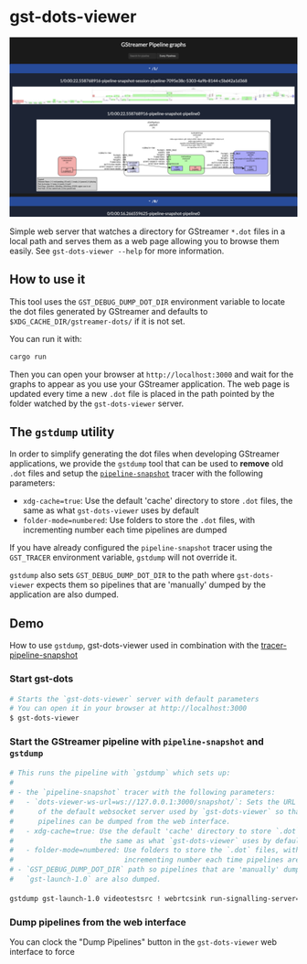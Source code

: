 # gst-dots-viewer


![](static/images/gst-dots-viewer.jpeg)

Simple web server that watches a directory for GStreamer `*.dot` files in a local path and
serves them as a web page allowing you to browse them easily. See
`gst-dots-viewer --help` for more information.

## How to use it

This tool uses the `GST_DEBUG_DUMP_DOT_DIR` environment variable to locate the dot
files generated by GStreamer and defaults to `$XDG_CACHE_DIR/gstreamer-dots/` if it is not set.

You can run it with:

```sh
cargo run
```

Then you can open your browser at `http://localhost:3000` and wait for the graphs to appear as you use your
GStreamer application. The web page is updated every time a new `.dot` file is placed
in the path pointed by the folder watched by the `gst-dots-viewer` server.

## The `gstdump` utility

In order to simplify generating the dot files when developing GStreamer applications,
we provide the `gstdump` tool that can be used to **remove** old `.dot`
files and setup the [`pipeline-snapshot`](tracer-pipeline-snapshot) tracer with the following parameters:

- `xdg-cache=true`: Use the default 'cache' directory to store `.dot` files,
                  the same as what `gst-dots-viewer` uses by default
- `folder-mode=numbered`: Use folders to store the `.dot` files, with
                        incrementing number each time pipelines are dumped

If you have already configured the `pipeline-snapshot` tracer using the
`GST_TRACER` environment variable, `gstdump`  will not override it.

`gstdump` also sets `GST_DEBUG_DUMP_DOT_DIR` to the path where `gst-dots-viewer` expects them
so pipelines that are 'manually' dumped by the application are also dumped.

## Demo

How to use `gstdump`, gst-dots-viewer used in combination with the [tracer-pipeline-snapshot](tracer-pipeline-snapshot)

### Start gst-dots

``` sh
# Starts the `gst-dots-viewer` server with default parameters
# You can open it in your browser at http://localhost:3000
$ gst-dots-viewer
```

### Start the GStreamer pipeline with `pipeline-snapshot` and `gstdump`


``` sh
# This runs the pipeline with `gstdump` which sets up:
#
# - the `pipeline-snapshot` tracer with the following parameters:
#   - `dots-viewer-ws-url=ws://127.0.0.1:3000/snapshot/`: Sets the URL
#      of the default websocket server used by `gst-dots-viewer` so that the
#      pipelines can be dumped from the web interface.
#   - xdg-cache=true: Use the default 'cache' directory to store `.dot` files,
#                     the same as what `gst-dots-viewer` uses by default
#   - folder-mode=numbered: Use folders to store the `.dot` files, with
#                           incrementing number each time pipelines are dumped
# - `GST_DEBUG_DUMP_DOT_DIR` path so pipelines that are 'manually' dumped by
#   `gst-launch-1.0` are also dumped.

gstdump gst-launch-1.0 videotestsrc ! webrtcsink run-signalling-server=true0
```

### Dump pipelines from the web interface

You can clock the "Dump Pipelines" button in the `gst-dots-viewer` web interface
to force
